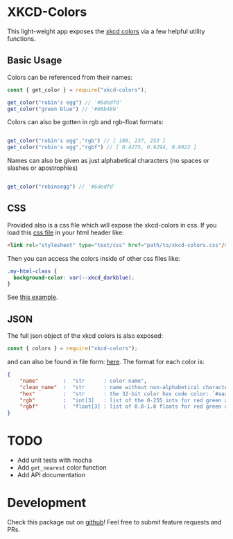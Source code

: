 # XKCD-Colors
This light-weight app exposes the [xkcd colors](https://xkcd.com/color/rgb/) via a few helpful utility functions.

## Basic Usage
Colors can be referenced from their names:
```js
const { get_color } = require("xkcd-colors");

get_color("robin's egg") // '#6dedfd'
get_color("green blue") // '#06b48b'
```

Colors can also be gotten in rgb and rgb-float formats:
```js

get_color("robin's egg","rgb") // [ 109, 237, 253 ]
get_color("robin's egg","rgbf") // [ 0.4275, 0.9294, 0.9922 ]
```

Names can also be given as just alphabetical characters (no spaces or slashes or apostrophies)
```js

get_color("robinsegg") // '#6dedfd'
```

## CSS
Provided also is a css file which will expose the xkcd-colors in css. If you
load this [css file](css/xkcd-colors.css) in your html header like:
```html
<link rel="stylesheet" type="text/css" href="path/to/xkcd-colors.css"/>
```
Then you can access the colors inside of other css files like:
```css
.my-html-class {
  background-color: var(--xkcd_darkblue);
}
```
See [this example](tests/test_css.html).



## JSON
The full json object of the xkcd colors is also exposed:
```js
const { colors } = require("xkcd-colors");
```
and can also be found in file form: [here](assets/colors.json). The format for
each color is:
```json
{
    "name"        :  "str      : color name",
    "clean_name"  :  "str      : name without non-alphabetical characters",
    "hex"         :  "str      : the 32-bit color hex code color: `#aaaaaa`",
    "rgb"         :  "int[3]   : list of the 0-255 ints for red green and blue",
    "rgbf"        :  "float[3] : list of 0.0-1.0 floats for red green and blue"
}
```


# TODO
 - Add unit tests with mocha
 - Add `get_nearest` color function
 - Add API documentation

# Development
Check this package out on [github](https://github.com/jonathanvanschenck/xkcd-colors)! Feel free to submit feature requests and PRs.
